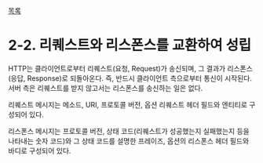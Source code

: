 [목록](https://github.com/JungInBaek/TIL/blob/main/README.md)

# 2-2. 리퀘스트와 리스폰스를 교환하여 성립
HTTP는 클라이언트로부터 리퀘스트(요청, Request)가 송신되며, 그 결과가 리스폰스(응답, Response)로 되돌아온다. 즉, 반드시 클라이언트 측으로부터 통신이 시작된다. 서버 측은 리퀘스트를 받지 않고서는 리스폰스를 송신하는 일은 없다.

리퀘스트 메시지는 메소드, URI, 프로토콜 버전, 옵션 리퀘스트 헤더 필드와 엔티티로 구성되어 있다.

리스폰스 메시지는 프로토콜 버전, 상태 코드(리퀘스트가 성공했는지 실패했는지 등을 나타내는 숫자 코드)와 그 상태 코드를 설명한 프레이즈, 옵션의 리스폰스 헤더 필드와 바디로 구성되어 있다.